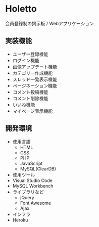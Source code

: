 # Holetto
会員登録制の掲示板 / Webアプリケーション
## 実装機能
- ユーザー登録機能
- ログイン機能
- 画像アップデート機能
- カテゴリー作成機能
- スレッド一覧表示機能
- ページネーション機能
- コメント投稿機能
- コメント削除機能
- いいね機能
- マイページ表示機能
## 開発環境
- 使用言語
  - HTML
  - CSS
  - PHP
  - JavaScript
  - MySQL(ClearDB)
- 使用ツール
 - Visual Studio Code
 - MySQL Workbench
- ライブラリなど
  - jQuery
  - Font Awesome
  - Ajax
- インフラ
 - Heroku

